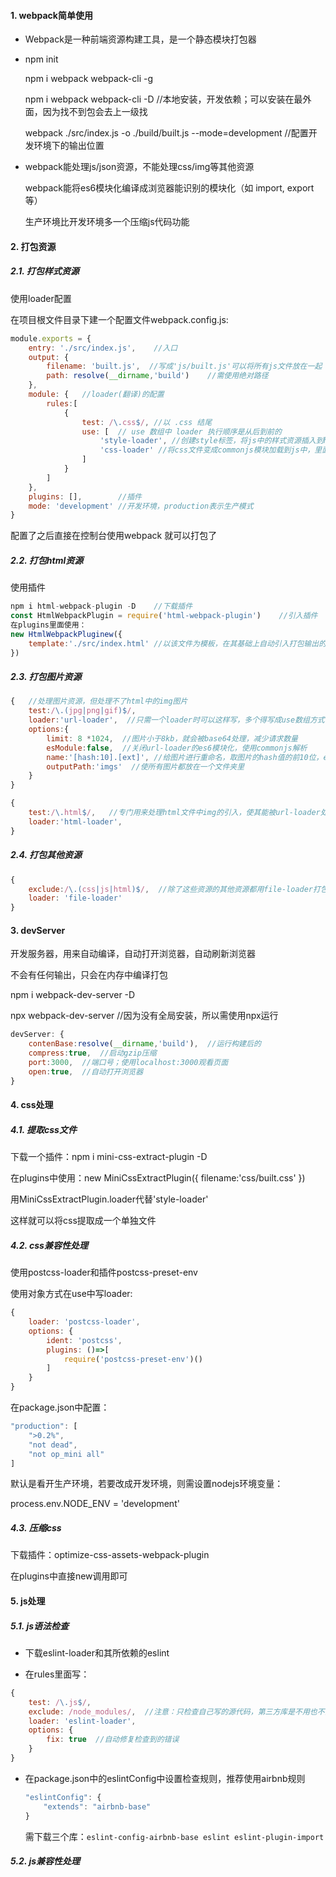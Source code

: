#### 1. webpack简单使用

- Webpack是一种前端资源构建工具，是一个静态模块打包器

- npm init

  npm i webpack webpack-cli -g

  npm i webpack webpack-cli -D		//本地安装，开发依赖；可以安装在最外面，因为找不到包会去上一级找

  webpack ./src/index.js -o ./build/built.js --mode=development		//配置开发环境下的输出位置

- webpack能处理js/json资源，不能处理css/img等其他资源

  webpack能将es6模块化编译成浏览器能识别的模块化（如 import, export 等）

  生产环境比开发环境多一个压缩js代码功能



#### 2. 打包资源

##### 2.1. 打包样式资源

使用loader配置

在项目根文件目录下建一个配置文件webpack.config.js:

```javascript
module.exports = {
    entry: './src/index.js',	//入口
    output: {
        filename: 'built.js',  //写成'js/built.js'可以将所有js文件放在一起
        path: resolve(__dirname,'build')	//需使用绝对路径
    },
    module: {	//loader(翻译)的配置
        rules:[	
            {
                test: /\.css$/,	//以 .css 结尾
                use: [	// use 数组中 loader 执行顺序是从后到前的
                    'style-loader',	//创建style标签，将js中的样式资源插入到head中生效
                    'css-loader' //将css文件变成commonjs模块加载到js中，里面的内容是样式字符串
                ]
            }
        ]
    },
    plugins: [],		//插件
    mode: 'development'	//开发环境，production表示生产模式
}
```

配置了之后直接在控制台使用webpack 就可以打包了

##### 2.2. 打包html资源

使用插件

```javascript
npm i html-webpack-plugin -D	//下载插件
const HtmlWebpackPlugin = require('html-webpack-plugin')	//引入插件
在plugins里面使用：
new HtmlWebpackPluginew({
	template:'./src/index.html' //以该文件为模板，在其基础上自动引入打包输出的所有资源
})
```

##### 2.3. 打包图片资源

```javascript
{	//处理图片资源，但处理不了html中的img图片
	test:/\.(jpg|png|gif)$/,
    loader:'url-loader',  //只需一个loader时可以这样写，多个得写成use数组方式；需下载两个包:url-loader和其所依赖的file-loader
    options:{
        limit: 8 *1024,  //图片小于8kb，就会被base64处理，减少请求数量
        esModule:false,  //关闭url-loader的es6模块化，使用commonjs解析
        name:'[hash:10].[ext]',	//给图片进行重命名，取图片的hash值的前10位，ext为原本的后缀
        outputPath:'imgs'  //使所有图片都放在一个文件夹里
    }
}

{
    test:/\.html$/,   //专门用来处理html文件中img的引入，使其能被url-loader处理
    loader:'html-loader',
}
```

##### 2.4. 打包其他资源

```javascript
{
	exclude:/\.(css|js|html)$/,  //除了这些资源的其他资源都用file-loader打包
    loader: 'file-loader'
}
```



#### 3. devServer

开发服务器，用来自动编译，自动打开浏览器，自动刷新浏览器

不会有任何输出，只会在内存中编译打包

npm i webpack-dev-server -D

npx webpack-dev-server   //因为没有全局安装，所以需使用npx运行

```javascript
devServer: {
	contenBase:resolve(__dirname,'build'),  //运行构建后的
    compress:true,  //启动gzip压缩
    port:3000,  //端口号；使用localhost:3000观看页面
    open:true,  //自动打开浏览器
}
```



#### 4. css处理

##### 4.1. 提取css文件

下载一个插件：npm i mini-css-extract-plugin -D

在plugins中使用：new MiniCssExtractPlugin({ filename:'css/built.css' })

用MiniCssExtractPlugin.loader代替'style-loader'

这样就可以将css提取成一个单独文件

##### 4.2. css兼容性处理

使用postcss-loader和插件postcss-preset-env

使用对象方式在use中写loader:

```javascript
{
    loader: 'postcss-loader',
    options: {
        ident: 'postcss',
        plugins: ()=>[
            require('postcss-preset-env')()
        ]
    }
}
```

在package.json中配置：

```javascript
"production": [
    ">0.2%",
    "not dead",
    "not op_mini all"
]
```

默认是看开生产环境，若要改成开发环境，则需设置nodejs环境变量：

process.env.NODE_ENV = 'development'

##### 4.3. 压缩css

下载插件：optimize-css-assets-webpack-plugin

在plugins中直接new调用即可



#### 5. js处理

##### 5.1. js语法检查

- 下载eslint-loader和其所依赖的eslint

- 在rules里面写：

```javascript
{
    test: /\.js$/,
    exclude: /node_modules/,  //注意：只检查自己写的源代码，第三方库是不用也不能检查的
    loader: 'eslint-loader',
    options: {
        fix: true  //自动修复检查到的错误
    }
}
```

- 在package.json中的eslintConfig中设置检查规则，推荐使用airbnb规则

  ```javascript
  "eslintConfig": {
      "extends": "airbnb-base"
  }
  ```

  需下载三个库：`eslint-config-airbnb-base eslint eslint-plugin-import` 

##### 5.2. js兼容性处理
